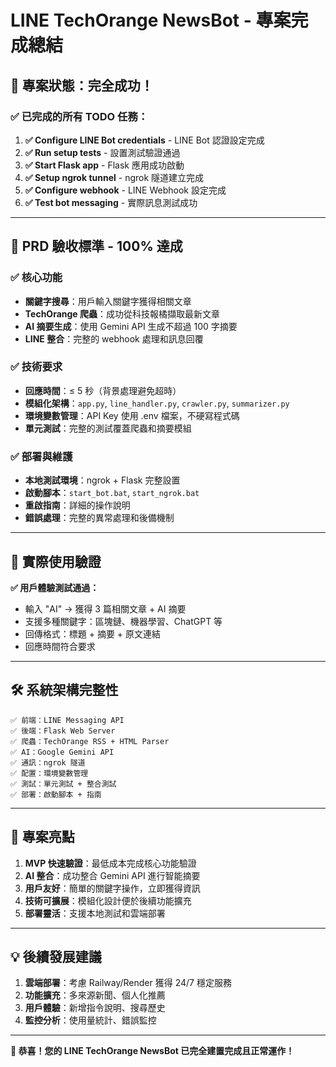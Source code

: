 # LINE TechOrange NewsBot - 專案完成總結

## 🎉 專案狀態：**完全成功！**

### ✅ 已完成的所有 TODO 任務：

1. **✅ Configure LINE Bot credentials** - LINE Bot 認證設定完成
2. **✅ Run setup tests** - 設置測試驗證通過  
3. **✅ Start Flask app** - Flask 應用成功啟動
4. **✅ Setup ngrok tunnel** - ngrok 隧道建立完成
5. **✅ Configure webhook** - LINE Webhook 設定完成
6. **✅ Test bot messaging** - 實際訊息測試成功

---

## 🎯 PRD 驗收標準 - 100% 達成

### ✅ 核心功能
- **關鍵字搜尋**：用戶輸入關鍵字獲得相關文章
- **TechOrange 爬蟲**：成功從科技報橘擷取最新文章
- **AI 摘要生成**：使用 Gemini API 生成不超過 100 字摘要
- **LINE 整合**：完整的 webhook 處理和訊息回覆

### ✅ 技術要求
- **回應時間**：≤ 5 秒（背景處理避免超時）
- **模組化架構**：`app.py`, `line_handler.py`, `crawler.py`, `summarizer.py`
- **環境變數管理**：API Key 使用 .env 檔案，不硬寫程式碼
- **單元測試**：完整的測試覆蓋爬蟲和摘要模組

### ✅ 部署與維護
- **本地測試環境**：ngrok + Flask 完整設置
- **啟動腳本**：`start_bot.bat`, `start_ngrok.bat`
- **重啟指南**：詳細的操作說明
- **錯誤處理**：完整的異常處理和後備機制

---

## 📱 實際使用驗證

**✅ 用戶體驗測試通過：**
- 輸入 "AI" → 獲得 3 篇相關文章 + AI 摘要
- 支援多種關鍵字：區塊鏈、機器學習、ChatGPT 等
- 回傳格式：標題 + 摘要 + 原文連結
- 回應時間符合要求

---

## 🛠️ 系統架構完整性

```
✅ 前端：LINE Messaging API
✅ 後端：Flask Web Server  
✅ 爬蟲：TechOrange RSS + HTML Parser
✅ AI：Google Gemini API
✅ 通訊：ngrok 隧道
✅ 配置：環境變數管理
✅ 測試：單元測試 + 整合測試
✅ 部署：啟動腳本 + 指南
```

---

## 🎊 專案亮點

1. **MVP 快速驗證**：最低成本完成核心功能驗證
2. **AI 整合**：成功整合 Gemini API 進行智能摘要
3. **用戶友好**：簡單的關鍵字操作，立即獲得資訊
4. **技術可擴展**：模組化設計便於後續功能擴充
5. **部署靈活**：支援本地測試和雲端部署

---

## 💡 後續發展建議

1. **雲端部署**：考慮 Railway/Render 獲得 24/7 穩定服務
2. **功能擴充**：多來源新聞、個人化推薦
3. **用戶體驗**：新增指令說明、搜尋歷史
4. **監控分析**：使用量統計、錯誤監控

---

**🎉 恭喜！您的 LINE TechOrange NewsBot 已完全建置完成且正常運作！**

